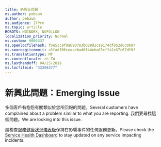 ```yaml
---
title: 新興此問題：
ms.author: pebaum
author: pebaum
ms.audience: ITPro
ms.topic: article
ROBOTS: NOINDEX, NOFOLLOW
localization_priority: Normal
ms.custom: 9000337
ms.openlocfilehash: f0e53c9f8a690783b088d2ca9174df8b2d6c0b07
ms.sourcegitcommit: a3fadf06ceaacbad0f44eba05cffa2e67c67df8f
ms.translationtype: MT
ms.contentlocale: zh-TW
ms.lasthandoff: 04/25/2019
ms.locfileid: "33308377"
---
```

# <a name="emerging-issue"></a><span data-ttu-id="b5608-102">新興此問題：</span><span class="sxs-lookup"><span data-stu-id="b5608-102">Emerging Issue</span></span>

<span data-ttu-id="b5608-103">多個客戶有抱怨有關類似於您所回報的問題。</span><span class="sxs-lookup"><span data-stu-id="b5608-103">Several customers have complained about a problem similar to what you are reporting.</span></span> <span data-ttu-id="b5608-104">我們要尋找這個問題。</span><span class="sxs-lookup"><span data-stu-id="b5608-104">We are looking into this issue.</span></span>

<span data-ttu-id="b5608-105">請檢查[服務健康狀況儀表板](https://admin.microsoft.com/adminportal/home#/servicehealth)保持在影響事件的任何服務更新。</span><span class="sxs-lookup"><span data-stu-id="b5608-105">Please check the [Service Health Dashboard](https://admin.microsoft.com/adminportal/home#/servicehealth) to stay updated on any service impacting incidents.</span></span>
